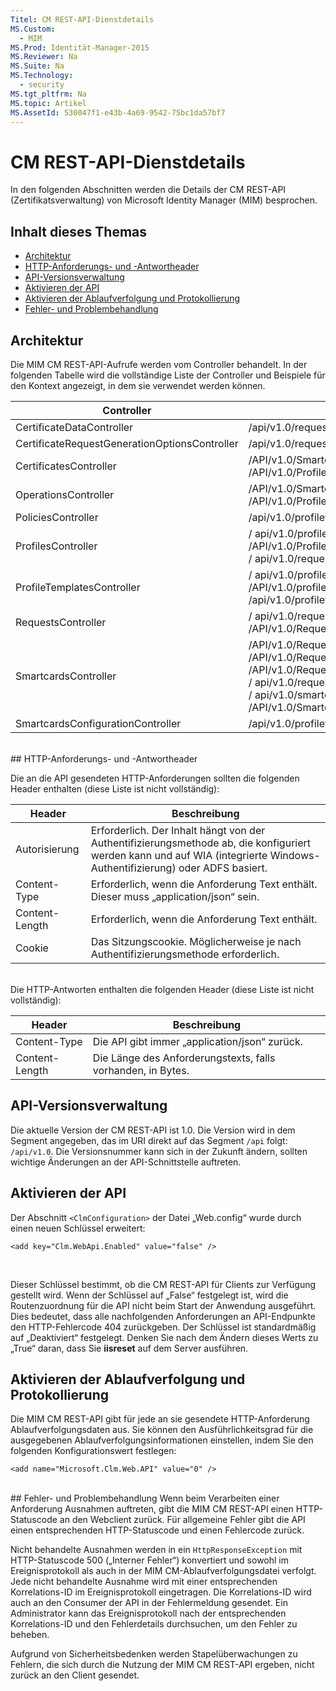```yaml
---
Titel: CM REST-API-Dienstdetails
MS.Custom: 
  - MIM
MS.Prod: Identität-Manager-2015
MS.Reviewer: Na
MS.Suite: Na
MS.Technology: 
  - security
MS.tgt_pltfrm: Na
MS.topic: Artikel
MS.AssetId: 530047f1-e43b-4a69-9542-75bc1da57bf7
---
```

# CM REST-API-Dienstdetails
In den folgenden Abschnitten werden die Details der CM REST-API (Zertifikatsverwaltung) von Microsoft Identity Manager (MIM) besprochen.

## Inhalt dieses Themas

- [Architektur](#Architecture)
- [HTTP-Anforderungs- und -Antwortheader](#HttpHeaders)
- [API-Versionsverwaltung](#Versioning)
- [Aktivieren der API](#APIConfig)
- [Aktivieren der Ablaufverfolgung und Protokollierung](#TracingConfig)
- [Fehler- und Problembehandlung](#ErrorHandling)

<a name="Architecture"></a>
## Architektur 
Die MIM CM REST-API-Aufrufe werden vom Controller behandelt. In der folgenden Tabelle wird die vollständige Liste der Controller und Beispiele für den Kontext angezeigt, in dem sie verwendet werden können.

Controller| Beispielroute
----------|-------------
CertificateDataController| /api/v1.0/requests/{requestid}/certificatedata /
CertificateRequestGenerationOptionsController| /api/v1.0/requests/{requestid}/certificaterequestgenerationoptions
CertificatesController| /API/v1.0/Smartcards/{smartcardid}/Certificates <br/> /API/v1.0/Profiles/{profileid}/Certificates
OperationsController| /API/v1.0/Smartcards/{smartcardid}/Operations <br/> /API/v1.0/Profiles/{profileid}/Operations
PoliciesController| /api/v1.0/profiletemplates/{profiletemplateid}/policies/{id}
ProfilesController| / api/v1.0/profiles/{id} <br/> /API/v1.0/Profiles <br/> / api/v1.0/requests/{requestid}/profiles/{id}
ProfileTemplatesController| / api/v1.0/profiletemplates/{id} <br/> /API/v1.0/profiletemplates <br/> /api/v1.0/profiletemplates/{profiletemplateid}/policies/{id}
RequestsController| / api/v1.0/requests/{id} <br/> /API/v1.0/Requests
SmartcardsController| /API/v1.0/Requests/{RequestId}/Smartcards/{ID}/diversifiedkey <br/> /API/v1.0/Requests/{RequestId}/Smartcards/{ID}/serverproposedpin <br/> /API/v1.0/Requests/{RequestId}/Smartcards/{ID}/authenticationresponse <br/> / api/v1.0/requests/{requestid}/smartcards/{id} <br/> / api/v1.0/smartcards/{id} <br/> /API/v1.0/Smartcards
SmartcardsConfigurationController| /api/v1.0/profiletemplates/{profiletemplateid}/configuration/smartcards
<br/>
<a name="HttpHeaders"></a>
## HTTP-Anforderungs- und -Antwortheader

Die an die API gesendeten HTTP-Anforderungen sollten die folgenden Header enthalten (diese Liste ist nicht vollständig):

Header | Beschreibung
-------|------------
Autorisierung | Erforderlich. Der Inhalt hängt von der Authentifizierungsmethode ab, die konfiguriert werden kann und auf WIA (integrierte Windows-Authentifizierung) oder ADFS basiert.
Content-Type | Erforderlich, wenn die Anforderung Text enthält. Dieser muss „application/json“ sein.
Content-Length | Erforderlich, wenn die Anforderung Text enthält. 
Cookie | Das Sitzungscookie. Möglicherweise je nach Authentifizierungsmethode erforderlich.
<br/>
Die HTTP-Antworten enthalten die folgenden Header (diese Liste ist nicht vollständig):

Header | Beschreibung
-------|------------
Content-Type | Die API gibt immer „application/json“ zurück.
Content-Length | Die Länge des Anforderungstexts, falls vorhanden, in Bytes.

<a name="Versioning"></a>
## API-Versionsverwaltung 
Die aktuelle Version der CM REST-API ist 1.0. Die Version wird in dem Segment angegeben, das im URI direkt auf das Segment `/api` folgt: `/api/v1.0`. Die Versionsnummer kann sich in der Zukunft ändern, sollten wichtige Änderungen an der API-Schnittstelle auftreten.

<a name="APIConfig"></a>
## Aktivieren der API 
Der Abschnitt `<ClmConfiguration>` der Datei „Web.config“ wurde durch einen neuen Schlüssel erweitert:

```
<add key="Clm.WebApi.Enabled" value="false" />
```
<br/>

Dieser Schlüssel bestimmt, ob die CM REST-API für Clients zur Verfügung gestellt wird. Wenn der Schlüssel auf „False“ festgelegt ist, wird die Routenzuordnung für die API nicht beim Start der Anwendung ausgeführt. Dies bedeutet, dass alle nachfolgenden Anforderungen an API-Endpunkte den HTTP-Fehlercode 404 zurückgeben. Der Schlüssel ist standardmäßig auf „Deaktiviert“ festgelegt.
Denken Sie nach dem Ändern dieses Werts zu „True“ daran, dass Sie **iisreset** auf dem Server ausführen.

<a name="TracingConfig"></a>
## Aktivieren der Ablaufverfolgung und Protokollierung 
Die MIM CM REST-API gibt für jede an sie gesendete HTTP-Anforderung Ablaufverfolgungsdaten aus. Sie können den Ausführlichkeitsgrad für die ausgegebenen Ablaufverfolgungsinformationen einstellen, indem Sie den folgenden Konfigurationswert festlegen:

```
<add name="Microsoft.Clm.Web.API" value="0" />
```
<br/>
<a name="ErrorHandling"></a>
## Fehler- und Problembehandlung 
Wenn beim Verarbeiten einer Anforderung Ausnahmen auftreten, gibt die MIM CM REST-API einen HTTP-Statuscode an den Webclient zurück. Für allgemeine Fehler gibt die API einen entsprechenden HTTP-Statuscode und einen Fehlercode zurück. 

Nicht behandelte Ausnahmen werden in ein `HttpResponseException` mit HTTP-Statuscode 500 („Interner Fehler“) konvertiert und sowohl im Ereignisprotokoll als auch in der MIM CM-Ablaufverfolgungsdatei verfolgt. Jede nicht behandelte Ausnahme wird mit einer entsprechenden Korrelations-ID im Ereignisprotokoll eingetragen. Die Korrelations-ID wird auch an den Consumer der API in der Fehlermeldung gesendet. Ein Administrator kann das Ereignisprotokoll nach der entsprechenden Korrelations-ID und den Fehlerdetails durchsuchen, um den Fehler zu beheben.

Aufgrund von Sicherheitsbedenken werden Stapelüberwachungen zu Fehlern, die sich durch die Nutzung der MIM CM REST-API ergeben, nicht zurück an den Client gesendet.
<!--HONumber=Mar16_HO1-->
